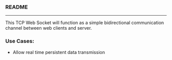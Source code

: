 ### README

---

This TCP Web Socket will function as a simple bidirectional communication channel between web clients and
server.

### Use Cases:
- Allow real time persistent data transmission

